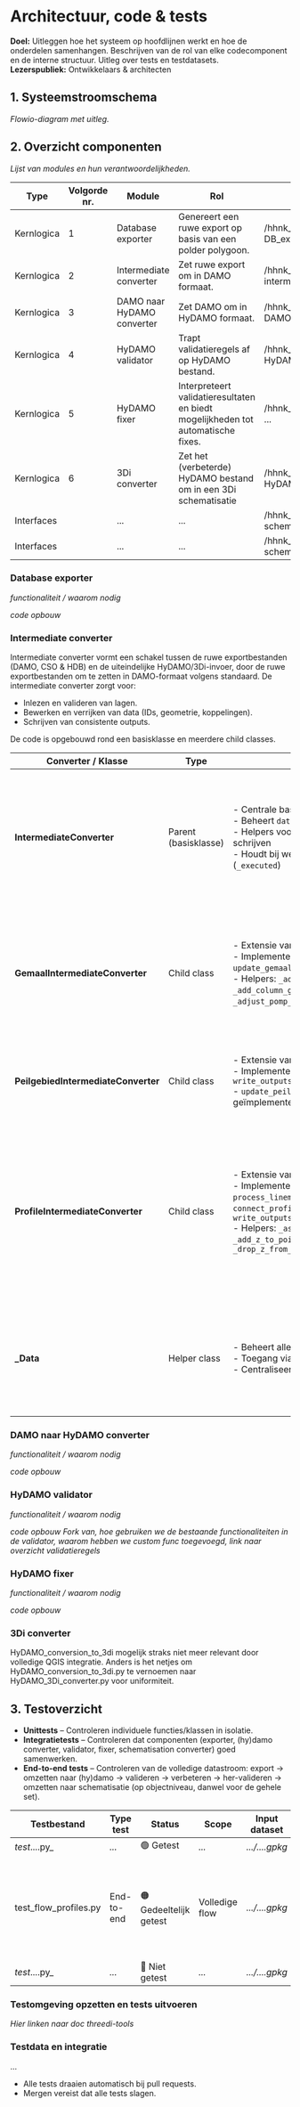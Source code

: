 # Architectuur, code & tests
**Doel:** Uitleggen hoe het systeem op hoofdlijnen werkt en hoe de onderdelen samenhangen. Beschrijven van de rol van elke codecomponent en de interne structuur. Uitleg over tests en testdatasets.   
**Lezerspubliek:** Ontwikkelaars & architecten

## 1. Systeemstroomschema
_Flowio-diagram met uitleg._



## 2. Overzicht componenten
_Lijst van modules en hun verantwoordelijkheden._

| Type | Volgorde nr. | Module | Rol | Bestand |
|------|----------------|--------|-----|---------|
| Kernlogica | 1 | Database exporter | Genereert een ruwe export op basis van een polder polygoon. | /hhnk_threedi_tools/core/schematisation_buider/ DB_exporter.py |
| Kernlogica | 2 | Intermediate converter | Zet ruwe export om in DAMO formaat. | /hhnk_threedi_tools/core/schematisation_buider/ intermediate_converter.py |
| Kernlogica | 3 | DAMO naar HyDAMO converter | Zet DAMO om in HyDAMO formaat. | /hhnk_threedi_tools/core/schematisation_buider/ DAMO_HyDAMO_converter.py |
| Kernlogica | 4 | HyDAMO validator | Trapt validatieregels af op HyDAMO bestand. | /hhnk_threedi_tools/core/schematisation_buider/ HyDAMO_validator.py |
| Kernlogica | 5 | HyDAMO fixer | Interpreteert validatieresultaten en biedt mogelijkheden tot automatische fixes. | /hhnk_threedi_tools/core/schematisation_buider/ ... |
| Kernlogica | 6 | 3Di converter | Zet het (verbeterde) HyDAMO bestand om in een 3Di schematisatie | /hhnk_threedi_tools/core/schematisation_buider/ HyDAMO_conversion_to_3di.py |
| Interfaces |   | ... | ... | /hhnk_threedi_tools/core/schematisation_buider/ schematisation_builder.py |
| Interfaces |   | ... | ... | /hhnk_threedi_plugin/gui/ schematisation_builder.py |

### Database exporter
_functionaliteit / waarom nodig_

_code opbouw_


### Intermediate converter
Intermediate converter vormt een schakel tussen de ruwe exportbestanden (DAMO, CSO & HDB) en de uiteindelijke HyDAMO/3Di-invoer, door de ruwe exportbestanden om te zetten in DAMO-formaat volgens standaard. De intermediate converter zorgt voor:
* Inlezen en valideren van lagen.
* Bewerken en verrijken van data (IDs, geometrie, koppelingen).
* Schrijven van consistente outputs.

De code is opgebouwd rond een basisklasse en meerdere child classes.

| Converter / Klasse | Type | Code-opbouw | Inputlagen | Output / Acties |
|--------------------|------|-------------|------------|------------------|
| **IntermediateConverter** | Parent (basisklasse) | - Centrale basisfunctionaliteit<br>- Beheert `data` via `_Data`-klasse<br>- Helpers voor geometrie, validatie, koppelingen, schrijven<br>- Houdt bij welke converters al zijn uitgevoerd (`_executed`) | generiek (verschilt per child class) | - Inlezen en valideren lagen<br>- Schrijven outputs naar GeoPackage<br>- Geometriebewerkingen (bv. z-coördinaten toevoegen/verwijderen)<br>- Koppelen profielen aan hydroobjecten<br>- Berekenen diepste punt |
| **GemaalIntermediateConverter** | Child class | - Extensie van `IntermediateConverter`<br>- Implementeert `run()` met stappen: `load_layers()`, `update_gemaal_layer()`, `write_outputs()`<br>- Helpers: `_add_column_gemaalid`, `_add_column_globalid`, `_adjust_pomp_maximalecapaciteit`, `_make_pomp_layer` | `gemaal`, `pomp`, `hydroobject` | - Laden gemaal- en pomp-lagen<br>- Pomp koppelen aan gemaal via `gemaalid`<br>- Toevoegen `globalid` aan pomp<br>- Corrigeren `maximalecapaciteit` pomp obv gemaal<br>- Aanmaken dummy pomp-laag indien ontbreekt |
| **PeilgebiedIntermediateConverter** | Child class | - Extensie van `IntermediateConverter`<br>- Implementeert `run()` met stappen: `load_layers()`, `write_outputs()`<br>- `update_peilgebied_layer()` nog niet geïmplementeerd | `peilgebiedpraktijk` | - Inladen en opschonen peilgebiedpraktijk<br>- Output voorbereiden voor validatie (toekomstige logica volgt) |
| **ProfileIntermediateConverter** | Child class | - Extensie van `IntermediateConverter`<br>- Implementeert `run()` met stappen: `load_layers()`, `process_linemerge()`, `create_profile_tables()`, `connect_profiles_to_hydroobject_without_profiles()`, `write_outputs()`<br>- Helpers: `_assign_hydroobject_ids`, `_add_z_to_point_geometry_based_on_column`, `_drop_z_from_linestringz_geometry` | `hydroobject`, `gw_pro`, `gw_prw`, `gw_pbp`, `iws_geo_beschr_profielpunten`, `peilgebiedpraktijk` | - Samenvoegen (linemerge) hydroobjecten per peilgebied<br>- Creëren profiel-tabellen: `profielgroep`, `profiellijn`, `profielpunt`<br>- Z-coördinaten toevoegen aan punten<br>- Koppelen profielen aan hydroobjecten<br>- Verbinden hydroobjecten zonder profielen met nabijgelegen profielen |
| **_Data** | Helper class | - Beheert alle ingelezen lagen als GeoDataFrames<br>- Toegang via property in converters (`self.data`)<br>- Centraliseert opslag en mutatie van tabellen | Afhankelijk van aangeroepen converter | - Houdt consistente dataset bij gedurende conversies<br>- Maakt lagen beschikbaar voor lezen en schrijven<br>- Ondersteunt doorgeven van gewijzigde tabellen tussen converters |



### DAMO naar HyDAMO converter
_functionaliteit / waarom nodig_

_code opbouw_


### HyDAMO validator
_functionaliteit / waarom nodig_

_code opbouw_
_Fork van, hoe gebruiken we de bestaande functionaliteiten in de validator, waarom hebben we custom func toegevoegd, link naar overzicht validatieregels_

### HyDAMO fixer
_functionaliteit / waarom nodig_

_code opbouw_


### 3Di converter
HyDAMO_conversion_to_3di mogelijk straks niet meer relevant door volledige QGIS integratie. Anders is het netjes om HyDAMO_conversion_to_3di.py te vernoemen naar HyDAMO_3Di_converter.py voor uniformiteit.



## 3. Testoverzicht
- **Unittests** – Controleren individuele functies/klassen in isolatie.  
- **Integratietests** – Controleren dat componenten (exporter, (hy)damo converter, validator, fixer, schematisation converter) goed samenwerken.  
- **End-to-end tests** – Controleren van de volledige datastroom: export → omzetten naar (hy)damo → valideren → verbeteren → her-valideren → omzetten naar schematisatie (op objectniveau, danwel voor de gehele set).  

| Testbestand | Type test | Status | Scope | Input dataset | Output dataset | Beschrijving | Testvariabelen |
|----------|-----------|--------|-------|------------------------|-------------------------|-------------|----------------|
| _test_....py_ | _..._ | 🟢 Getest | _..._ | _.../....gpkg_ | _.../....gpkg_ | _..._ | _..._ |
| test_flow_profiles.py | End-to-end | 🟠 Gedeeltelijk getest | Volledige flow | _.../....gpkg_ | _.../....gpkg_ | Controleert volledige dataverwerking: conversie naar (hy)damo → validatie → verbetering → conversie naar model | _..._ |
| _test_....py_ | _..._ | 🔴 Niet getest | _..._ | _.../....gpkg_ | _.../....gpkg_ | _..._ | _..._ |

### Testomgeving opzetten en tests uitvoeren
_Hier linken naar doc threedi-tools_  

### Testdata en integratie
...

- Alle tests draaien automatisch bij pull requests.  
- Mergen vereist dat alle tests slagen.  